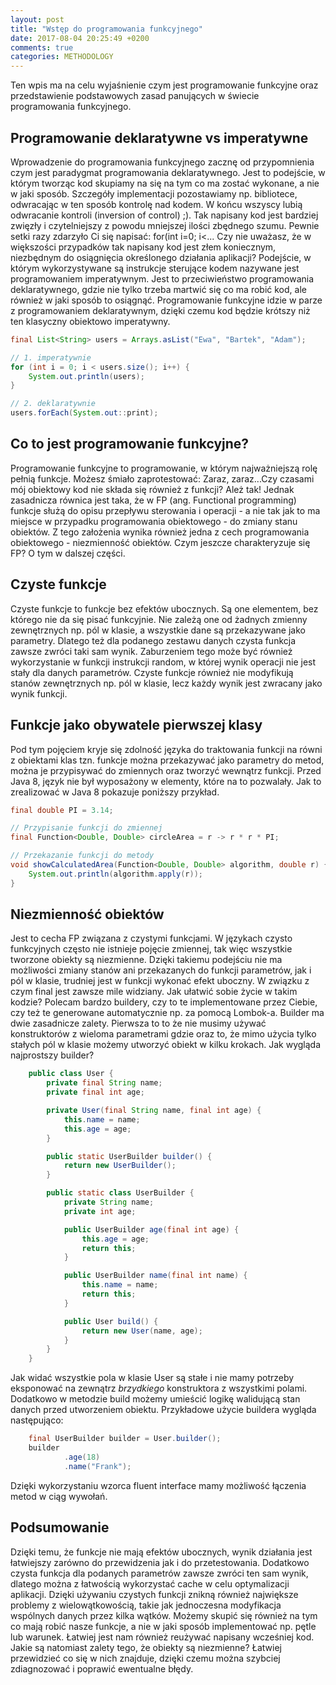 ```yaml
---
layout: post
title: "Wstęp do programowania funkcyjnego"
date: 2017-08-04 20:25:49 +0200
comments: true
categories: METHODOLOGY
---
```


Ten wpis ma na celu wyjaśnienie czym jest programowanie funkcyjne oraz przedstawienie podstawowych zasad panujących w świecie programowania funkcyjnego.
<!--more-->

## Programowanie deklaratywne vs imperatywne

Wprowadzenie do programowania funkcyjnego zacznę od przypomnienia czym jest paradygmat programowania deklaratywnego. Jest to podejście, w którym tworząc
 kod skupiamy na się na tym co ma zostać wykonane, a nie w jaki sposób. Szczegóły implementacji pozostawiamy np. bibliotece, odwracając w ten sposób
  kontrolę nad kodem. W końcu wszyscy lubią odwracanie kontroli (inversion of control) ;). Tak napisany kod jest bardziej zwięzły i czytelniejszy z powodu
  mniejszej ilości zbędnego szumu. Pewnie setki razy zdarzyło Ci się napisać: for(int i=0; i<... Czy nie uważasz, że w większości przypadków
  tak napisany kod jest złem koniecznym, niezbędnym do osiągnięcia określonego działania aplikacji? Podejście, w którym wykorzystywane są instrukcje sterujące
   kodem nazywane jest programowaniem imperatywnym. Jest to przeciwieństwo programowania deklaratywnego, gdzie nie tylko trzeba martwić się co ma robić kod,
    ale również w jaki sposób to osiągnąć. Programowanie funkcyjne idzie w parze z programowaniem deklaratywnym, dzięki czemu kod będzie krótszy niż ten klasyczny
    obiektowo imperatywny.
    
```java
final List<String> users = Arrays.asList("Ewa", "Bartek", "Adam");

// 1. imperatywnie
for (int i = 0; i < users.size(); i++) {
    System.out.println(users);
}

// 2. deklaratywnie
users.forEach(System.out::print);
```

## Co to jest programowanie funkcyjne?


Programowanie funkcyjne to programowanie, w którym najważniejszą rolę pełnią funkcje. Możesz śmiało zaprotestować: Zaraz, zaraz...Czy czasami mój obiektowy kod nie składa się
również z funkcji? Ależ tak! Jednak zasadnicza równica jest taka, że w FP (ang. Functional programming) funkcje służą do opisu przepływu sterowania i operacji - a nie
 tak jak to ma miejsce w przypadku programowania obiektowego - do zmiany stanu obiektów. Z tego założenia wynika również jedna z cech programowania obiektowego - niezmienność obiektów.
 Czym jeszcze charakteryzuje się FP? O tym w dalszej części.

## Czyste funkcje
Czyste funkcje to funkcje bez efektów ubocznych. Są one elementem, bez którego nie da się pisać funkcyjnie. Nie zależą one od żadnych zmienny zewnętrznych np. pól w
klasie, a wszystkie dane są przekazywane jako parametry. Dlatego też dla podanego zestawu danych czysta funkcja zawsze zwróci taki sam wynik. Zaburzeniem tego może być
również wykorzystanie w funkcji instrukcji random, w której wynik operacji nie jest stały dla danych parametrów. Czyste funkcje również nie modyfikują stanów zewnętrznych
np. pól w klasie, lecz każdy wynik jest zwracany jako wynik funkcji.

## Funkcje jako obywatele pierwszej klasy
Pod tym pojęciem kryje się zdolność języka do traktowania funkcji na równi z obiektami klas tzn. funkcje można przekazywać jako parametry do metod, można je przypisywać
do zmiennych oraz tworzyć wewnątrz funkcji. Przed Java 8, język nie był wyposażony w elementy, które na to pozwalały. Jak to zrealizować w Java 8 pokazuje poniższy przykład.

```java
final double PI = 3.14;

// Przypisanie funkcji do zmiennej
final Function<Double, Double> circleArea = r -> r * r * PI;

// Przekazanie funkcji do metody
void showCalculatedArea(Function<Double, Double> algorithm, double r) {
    System.out.println(algorithm.apply(r));
}
```

## Niezmienność obiektów

Jest to cecha FP związana z czystymi funkcjami. W językach czysto funkcyjnych często nie istnieje pojęcie zmiennej, tak więc wszystkie tworzone obiekty są niezmienne. Dzięki
takiemu podejściu nie ma możliwości zmiany stanów ani przekazanych do funkcji parametrów, jak i pól w klasie, trudniej jest w funkcji wykonać efekt uboczny. W związku z czym
final jest zawsze mile widziany. Jak ułatwić sobie życie w takim kodzie? Polecam bardzo buildery, czy to te implementowane przez Ciebie, czy też te generowane automatycznie
np. za pomocą Lombok-a. Builder ma dwie zasadnicze zalety. Pierwsza to to że nie musimy używać konstruktorów z wieloma parametrami gdzie oraz to, że mimo użycia tylko
stałych pól w klasie możemy utworzyć obiekt w kilku krokach. Jak wygląda najprostszy builder?

```java
    public class User {
        private final String name;
        private final int age;

        private User(final String name, final int age) {
            this.name = name;
            this.age = age;
        }

        public static UserBuilder builder() {
            return new UserBuilder();
        }

        public static class UserBuilder {
            private String name;
            private int age;

            public UserBuilder age(final int age) {
                this.age = age;
                return this;
            }

            public UserBuilder name(final int name) {
                this.name = name;
                return this;
            }

            public User build() {
                return new User(name, age);
            }
        }
    }
```

Jak widać wszystkie pola w klasie User są stałe i nie mamy potrzeby eksponować na zewnątrz _brzydkiego_ konstruktora z wszystkimi polami. Dodatkowo w metodzie build możemy
umieścić logikę walidującą stan danych przed utworzeniem obiektu. Przykładowe użycie buildera wygląda następująco:

```java
    final UserBuilder builder = User.builder();
    builder
            .age(18)
            .name("Frank");
```

Dzięki wykorzystaniu wzorca fluent interface mamy możliwość łączenia metod w ciąg wywołań.

## Podsumowanie

Dzięki temu, że funkcje nie mają efektów ubocznych, wynik działania jest łatwiejszy zarówno do przewidzenia jak i do przetestowania. Dodatkowo czysta funkcja dla podanych parametrów zawsze zwróci ten sam wynik, dlatego można z łatwością wykorzystać cache w celu optymalizacji aplikacji. Dzięki używaniu czystych funkcji znikną również największe problemy
z wielowątkowością, takie jak jednoczesna modyfikacja wspólnych danych przez kilka wątków. Możemy skupić się również na tym co mają robić nasze funkcje, a nie w jaki sposób implementować np. pętle lub warunek. Łatwiej jest nam również reużywać napisany wcześniej kod. Jakie są natomiast zalety tego, że obiekty są niezmienne? Łatwiej przewidzieć co się w nich znajduje, dzięki czemu można szybciej zdiagnozować i poprawić ewentualne błędy.

